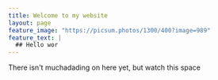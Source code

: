 ```yaml
---
title: Welcome to my website
layout: page
feature_image: "https://picsum.photos/1300/400?image=989"
feature_text: |
  ## Hello wor
---
```


There isn't muchadading on here yet, but watch this space

